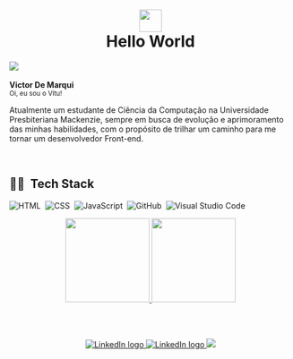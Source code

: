 <h1 align="center"><img src="https://raw.githubusercontent.com/kaueMarques/kaueMarques/master/hi.gif" width=40em> <br>Hello World</h1>

<p>
  
  ![](https://komarev.com/ghpvc/?username=De-Marqui&style=for-the-badge) 
  <br><br>
  <b> Victor De Marqui </b> <br>
  <sup> Oi, eu sou o Vitu! </sup> 

  <p>Atualmente um estudante de Ciência da Computação na Universidade Presbiteriana Mackenzie, sempre em busca de evolução e aprimoramento das minhas habilidades, com o propósito de
  trilhar um caminho para me tornar um desenvolvedor Front-end.</p>
</p>

<br>

<h2 align="left">👨‍💻 &nbsp;Tech Stack</h2>

![HTML](https://img.shields.io/badge/HTML5-E34F26?style=for-the-badge&logo=html5&logoColor=white)&nbsp;
![CSS](https://img.shields.io/badge/CSS3-1572B6?style=for-the-badge&logo=css3&logoColor=white)&nbsp;
![JavaScript](https://img.shields.io/badge/JavaScript-323330?style=for-the-badge&logo=javascript&logoColor=F7DF1E)&nbsp;
![GitHub](https://img.shields.io/badge/GitHub-100000?style=for-the-badge&logo=github&logoColor=white)&nbsp;
![Visual Studio Code](https://img.shields.io/badge/Visual_Studio_Code-0078D4?style=for-the-badge&logo=visual%20studio%20code&logoColor=white)&nbsp;

<!--

![SASS](https://img.shields.io/badge/Sass-CC6699?style=for-the-badge&logo=sass&logoColor=white)&nbsp;


![React](https://img.shields.io/badge/React-20232A?style=for-the-badge&logo=react&logoColor=61DAFB)&nbsp;
![Next](https://img.shields.io/badge/next.js-000000?style=for-the-badge&logo=nextdotjs&logoColor=white)&nbsp;


-->


<div align="center">
  <a href="https://github.com/De-Marqui">
    <img height="150em" src="https://github-readme-stats.vercel.app/api?username=De-Marqui&show_icons=true&theme=github_dark&include_all_commits=true&count_private=true&border_color=21262d"/>
  <img height="150em" src="https://github-readme-stats.vercel.app/api/top-langs/?username=De-Marqui&layout=compact&langs_count=7&theme=github_dark&border_color=21262d"/>
</div>
  
<br><br>
  
<p align='center'>
 <a href = "https://www.linkedin.com/in/victor-de-marqui-895213184/" target="_blank">
  <img src="https://img.shields.io/badge/-LinkedIn-%230077B5?style=for-the-badge&logo=linkedin&logoColor=white" alt="LinkedIn logo" />
 </a>
 
 <a href = "mailto:victor.demarqui@gmail.com" target="_blank">
  <img src="https://img.shields.io/badge/Gmail-D14836?style=for-the-badge&logo=gmail&logoColor=white" alt="LinkedIn logo" />
  </a>

  <a href ="https://www.instagram.com/vitu_dm/" target="_blank">
  <img src="https://img.shields.io/badge/-Instagram-%23E4405F?style=for-the-badge&logo=instagram&logoColor=white" target="_blank">
 </a>
</p>
